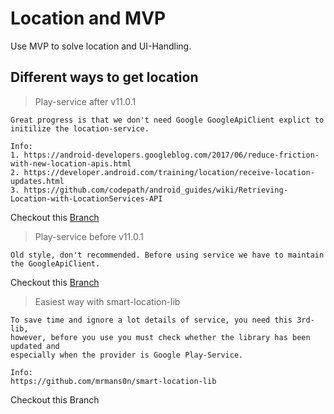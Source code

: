 # Location and MVP

Use MVP to solve location and UI-Handling. 

## Different ways to get location

> Play-service after v11.0.1
   
    Great progress is that we don't need Google GoogleApiClient explict to initilize the location-service.
    
    Info:
    1. https://android-developers.googleblog.com/2017/06/reduce-friction-with-new-location-apis.html
    2. https://developer.android.com/training/location/receive-location-updates.html
    3. https://github.com/codepath/android_guides/wiki/Retrieving-Location-with-LocationServices-API
    
Checkout this [Branch](https://github.com/XinyueZ/FusedLocationWithMVP/tree/feature/playservice-since-11.0.1/new-location-service)

> Play-service before v11.0.1

    Old style, don't recommended. Before using service we have to maintain the GoogleApiClient.
     
Checkout this [Branch](https://github.com/XinyueZ/FusedLocationWithMVP/tree/feature/playservice-old/location-service)

> Easiest way with smart-location-lib
    
    To save time and ignore a lot details of service, you need this 3rd-lib,
    however, before you use you must check whether the library has been updated and
    especially when the provider is Google Play-Service.
    
    Info:
    https://github.com/mrmans0n/smart-location-lib
    
Checkout this Branch